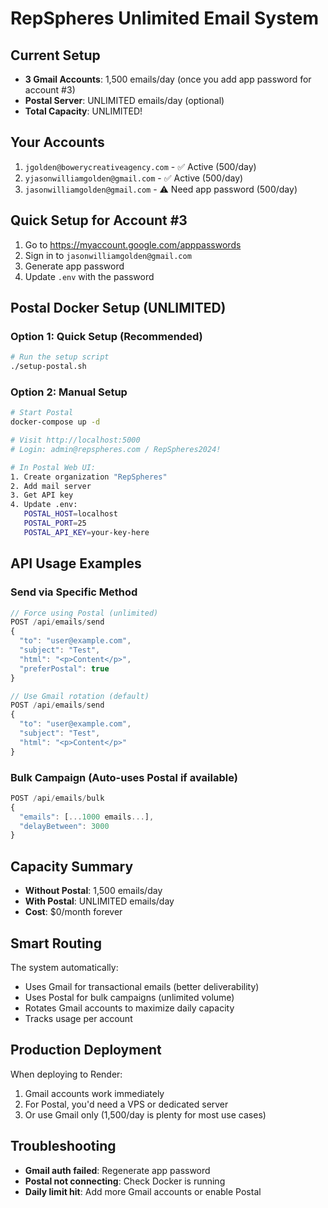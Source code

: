 # RepSpheres Unlimited Email System

## Current Setup
- **3 Gmail Accounts**: 1,500 emails/day (once you add app password for account #3)
- **Postal Server**: UNLIMITED emails/day (optional)
- **Total Capacity**: UNLIMITED!

## Your Accounts
1. `jgolden@bowerycreativeagency.com` - ✅ Active (500/day)
2. `yjasonwilliamgolden@gmail.com` - ✅ Active (500/day)  
3. `jasonwilliamgolden@gmail.com` - ⚠️ Need app password (500/day)

## Quick Setup for Account #3
1. Go to https://myaccount.google.com/apppasswords
2. Sign in to `jasonwilliamgolden@gmail.com`
3. Generate app password
4. Update `.env` with the password

## Postal Docker Setup (UNLIMITED)

### Option 1: Quick Setup (Recommended)
```bash
# Run the setup script
./setup-postal.sh
```

### Option 2: Manual Setup
```bash
# Start Postal
docker-compose up -d

# Visit http://localhost:5000
# Login: admin@repspheres.com / RepSpheres2024!

# In Postal Web UI:
1. Create organization "RepSpheres"
2. Add mail server
3. Get API key
4. Update .env:
   POSTAL_HOST=localhost
   POSTAL_PORT=25
   POSTAL_API_KEY=your-key-here
```

## API Usage Examples

### Send via Specific Method
```javascript
// Force using Postal (unlimited)
POST /api/emails/send
{
  "to": "user@example.com",
  "subject": "Test",
  "html": "<p>Content</p>",
  "preferPostal": true
}

// Use Gmail rotation (default)
POST /api/emails/send
{
  "to": "user@example.com",
  "subject": "Test",
  "html": "<p>Content</p>"
}
```

### Bulk Campaign (Auto-uses Postal if available)
```javascript
POST /api/emails/bulk
{
  "emails": [...1000 emails...],
  "delayBetween": 3000
}
```

## Capacity Summary
- **Without Postal**: 1,500 emails/day
- **With Postal**: UNLIMITED emails/day
- **Cost**: $0/month forever

## Smart Routing
The system automatically:
- Uses Gmail for transactional emails (better deliverability)
- Uses Postal for bulk campaigns (unlimited volume)
- Rotates Gmail accounts to maximize daily capacity
- Tracks usage per account

## Production Deployment
When deploying to Render:
1. Gmail accounts work immediately
2. For Postal, you'd need a VPS or dedicated server
3. Or use Gmail only (1,500/day is plenty for most use cases)

## Troubleshooting
- **Gmail auth failed**: Regenerate app password
- **Postal not connecting**: Check Docker is running
- **Daily limit hit**: Add more Gmail accounts or enable Postal